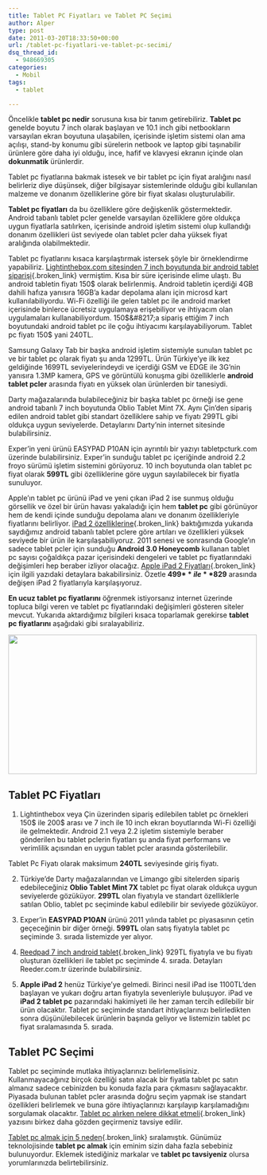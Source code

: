 ```yaml
---
title: Tablet PC Fiyatları ve Tablet PC Seçimi
author: Alper
type: post
date: 2011-03-20T18:33:50+00:00
url: /tablet-pc-fiyatlari-ve-tablet-pc-secimi/
dsq_thread_id:
  - 948669305
categories:
  - Mobil
tags:
  - tablet

---
```

Öncelikle **tablet pc nedir** sorusuna kısa bir tanım getirebiliriz. **Tablet pc** genelde boyutu 7 inch olarak başlayan ve 10.1 inch gibi netbookların varsayılan ekran boyutuna ulaşabilen, içerisinde işletim sistemi olan ama açılışı, stand-by konumu gibi sürelerin netbook ve laptop gibi taşınabilir ürünlere göre daha iyi olduğu, ince, hafif ve klavyesi ekranın içinde olan **dokunmatik** ürünlerdir.

Tablet pc fiyatlarına bakmak istesek ve bir tablet pc için fiyat aralığını nasıl belirleriz diye düşünsek, diğer bilgisayar sistemlerinde olduğu gibi kullanılan malzeme ve donanım özelliklerine göre bir fiyat skalası oluşturulabilir.

**Tablet pc fiyatları** da bu özelliklere göre değişkenlik göstermektedir. Android tabanlı tablet pcler genelde varsayılan özelliklere göre oldukça uygun fiyatlarla satılırken, içerisinde android işletim sistemi olup kullandığı donanım özellikleri üst seviyede olan tablet pcler daha yüksek fiyat aralığında olabilmektedir.

Tablet pc fiyatlarını kısaca karşılaştırmak istersek şöyle bir örneklendirme yapabiliriz. [Lightinthebox.com sitesinden 7 inch boyutunda bir android tablet siparişi][1]{.broken_link} vermiştim. Kısa bir süre içerisinde elime ulaştı. Bu android tabletin fiyatı 150$ olarak belirlenmiş. Android tabletin içerdiği 4GB dahili hafıza yanısıra 16GB&#8217;a kadar depolama alanı için microsd kart kullanılabiliyordu. Wi-Fi özelliği ile gelen tablet pc ile android market içerisinde binlerce ücretsiz uygulamaya erişebiliyor ve ihtiyacım olan uygulamaları kullanabiliyordum. 150$&#8217;a sipariş ettiğim 7 inch boyutundaki android tablet pc ile çoğu ihtiyacımı karşılayabiliyorum. Tablet pc fiyatı 150$ yani 240TL.

Samsung Galaxy Tab bir başka android işletim sistemiyle sunulan tablet pc ve bir tablet pc olarak fiyatı şu anda 1299TL. Ürün Türkiye&#8217;ye ilk kez geldiğinde 1699TL seviyelerindeydi ve içerdiği GSM ve EDGE ile 3G&#8217;nin yanısıra 1.3MP kamera, GPS ve görüntülü konuşma gibi özelliklerle **android tablet pcler** arasında fiyatı en yüksek olan ürünlerden bir tanesiydi.

Darty mağazalarında bulabileceğiniz bir başka tablet pc örneği ise gene android tabanlı 7 inch boyutunda Oblio Tablet Mint 7X. Aynı Çin&#8217;den sipariş edilen android tablet gibi standart özelliklere sahip ve fiyatı 299TL gibi oldukça uygun seviyelerde. Detaylarını Darty&#8217;nin internet sitesinde bulabilirsiniz.

Exper’in yeni ürünü EASYPAD P10AN için ayrıntılı bir yazıyı tabletpcturk.com üzerinde bulabilirsiniz. Exper&#8217;in sunduğu tablet pc içeriğinde android 2.2 froyo sürümü işletim sistemini görüyoruz. 10 inch boyutunda olan tablet pc fiyat olarak **599TL** gibi özelliklerine göre uygun sayılabilecek bir fiyatla sunuluyor.

Apple&#8217;ın tablet pc ürünü iPad ve yeni çıkan iPad 2 ise sunmuş olduğu görsellik ve özel bir ürün havası yakaladığı için hem **tablet pc** gibi görünüyor hem de kendi içinde sunduğu depolama alanı ve donanım özellikleriyle fiyatlarını belirliyor. [iPad 2 özelliklerine][2]{.broken_link} baktığımızda yukarıda saydığımız android tabanlı tablet pclere göre artıları ve özellikleri yüksek seviyede bir ürün ile karşılaşabiliyoruz. 2011 senesi ve sonrasında Google&#8217;ın sadece tablet pcler için sunduğu **Android 3.0 Honeycomb** kullanan tablet pc sayısı çoğaldıkça pazar içerisindeki dengeleri ve tablet pc fiyatlarındaki değişimleri hep beraber izliyor olacağız. [Apple iPad 2 Fiyatları][3]{.broken_link} için ilgili yazıdaki detaylara bakabilirsiniz. Özetle **499$** ile **829$** arasında değişen iPad 2 fiyatlarıyla karşılaşıyoruz.

**En ucuz tablet pc fiyatlarını** öğrenmek istiyorsanız internet üzerinde topluca bilgi veren ve tablet pc fiyatlarındaki değişimleri gösteren siteler mevcut. Yukarıda aktardığımız bilgileri kısaca toparlamak gerekirse **tablet pc fiyatlarını** aşağıdaki gibi sıralayabiliriz.

<img class="alignnone size-full wp-image-5956" title="android-tablet-pc" alt="" src="https://www.murekkep.org/wp-content/uploads/2011/03/android-tablet-pc.jpg" width="500" height="280" srcset="https://www.murekkep.org/wp-content/uploads/2011/03/android-tablet-pc.jpg 500w, https://www.murekkep.org/wp-content/uploads/2011/03/android-tablet-pc-400x224.jpg 400w, https://www.murekkep.org/wp-content/uploads/2011/03/android-tablet-pc-50x28.jpg 50w, https://www.murekkep.org/wp-content/uploads/2011/03/android-tablet-pc-125x70.jpg 125w, https://www.murekkep.org/wp-content/uploads/2011/03/android-tablet-pc-300x168.jpg 300w" sizes="(max-width: 500px) 100vw, 500px" /> 

## Tablet PC Fiyatları

1. Lightinthebox veya Çin üzerinden sipariş edilebilen tablet pc örnekleri 150$ ile 200$ arası ve 7 inch ile 10 inch ekran boyutlarında Wi-Fi özelliği ile gelmektedir. Android 2.1 veya 2.2 işletim sistemiyle beraber gönderilen bu tablet pclerin fiyatları şu anda fiyat performans ve verimlilik açısından en uygun tablet pcler arasında gösterilebilir.

Tablet Pc Fiyatı olarak maksimum **240TL** seviyesinde giriş fiyatı.

2. Türkiye&#8217;de Darty mağazalarından ve Limango gibi sitelerden sipariş edebileceğiniz **Oblio Tablet Mint 7X** tablet pc fiyat olarak oldukça uygun seviyelerde gözüküyor. **299TL** olan fiyatıyla ve standart özelliklerle satılan Oblio, tablet pc seçiminde kabul edilebilir bir seviyede gözüküyor.

3. Exper&#8217;in **EASYPAD P10AN** ürünü 2011 yılında tablet pc piyasasının çetin geçeceğinin bir diğer örneği. **599TL** olan satış fiyatıyla tablet pc seçiminde 3. sırada listemizde yer alıyor.

4. [Reedpad 7 inch android tablet][4]{.broken_link} 929TL fiyatıyla ve bu fiyatı oluşturan özellikleri ile tablet pc seçiminde 4. sırada. Detayları Reeder.com.tr üzerinde bulabilirsiniz.

5. **Apple iPad 2** henüz Türkiye&#8217;ye gelmedi. Birinci nesil iPad ise 1100TL&#8217;den başlayan ve yukarı doğru artan fiyatıyla sevenleriyle buluşuyor. iPad ve **iPad 2 tablet pc** pazarındaki hakimiyeti ile her zaman tercih edilebilir bir ürün olacaktır. Tablet pc seçiminde standart ihtiyaçlarınızı belirledikten sonra düşünülebilecek ürünlerin başında geliyor ve listemizin tablet pc fiyat sıralamasında 5. sırada.

## Tablet PC Seçimi

Tablet pc seçiminde mutlaka ihtiyaçlarınızı belirlemelisiniz. Kullanmayacağınız birçok özelliği satın alacak bir fiyatla tablet pc satın almanız sadece cebinizden bu konuda fazla para çıkmasını sağlayacaktır. Piyasada bulunan tablet pcler arasında doğru seçim yapmak ise standart özellikleri belirlemek ve buna göre ihtiyaçlarınızı karşılayıp karşılamadığını sorgulamak olacaktır. [Tablet pc alırken nelere dikkat etmeli][5]{.broken_link} yazısını birkez daha gözden geçirmeniz tavsiye edilir.

[Tablet pc almak için 5 neden][6]{.broken_link} sıralamıştık. Günümüz teknolojisinde **tablet pc almak** için eminim sizin daha fazla sebebiniz bulunuyordur. Eklemek istediğiniz markalar ve **tablet pc tavsiyeniz** olursa yorumlarınızda belirtebilirsiniz.

 [1]: https://www.murekkep.org/lightinthebox-online-android-tablet-siparisi-3849
 [2]: https://www.murekkep.org/apple-ipad-2-ozellikleri-5112
 [3]: https://www.murekkep.org/apple-ipad-2-fiyatlari-5923
 [4]: https://www.murekkep.org/reedpad3-lite-tablet-pc-android-4-0-7-0-inc-1-5ghz-847 "reedPAD3 LITE Tablet PC Android 4.0, 7.0-inç, 1.5Ghz"
 [5]: https://www.murekkep.org/tablet-pc-alirken-nelere-dikkat-etmeli-tablet-pc-ozellikler-detayi-11800 "Tablet PC Alırken Nelere Dikkat Etmeli – Tablet PC Özellikler Detayı"
 [6]: https://www.murekkep.org/tablet-pc-almak-icin-5-neden-5897